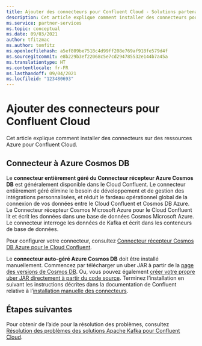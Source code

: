 ```yaml
---
title: Ajouter des connecteurs pour Confluent Cloud - Solutions partenaires Azure
description: Cet article explique comment installer des connecteurs pour le Confluent Cloud que vous utilisez avec les ressources Azure.
ms.service: partner-services
ms.topic: conceptual
ms.date: 09/03/2021
author: tfitzmac
ms.author: tomfitz
ms.openlocfilehash: a5ef809be7518c4d99ff208e769af918fe579d4f
ms.sourcegitcommit: e8b229b3ef22068c5e7cd294785532e144b7a45a
ms.translationtype: HT
ms.contentlocale: fr-FR
ms.lasthandoff: 09/04/2021
ms.locfileid: "123480693"
---
```

# <a name="add-connectors-for-confluent-cloud"></a>Ajouter des connecteurs pour Confluent Cloud

Cet article explique comment installer des connecteurs sur des ressources Azure pour Confluent Cloud.

## <a name="connector-to-azure-cosmos-db"></a>Connecteur à Azure Cosmos DB

Le **connecteur entièrement géré du Connecteur récepteur Azure Cosmos DB** est généralement disponible dans le Cloud Confluent. Le connecteur entièrement géré élimine le besoin de développement et de gestion des intégrations personnalisées, et réduit le fardeau opérationnel global de la connexion de vos données entre le Cloud Confluent et Cosmos DB Azure. Le Connecteur récepteur Cosmos Microsoft Azure pour le Cloud Confluent lit et écrit les données dans une base de données Cosmos Microsoft Azure. Le connecteur interroge les données de Kafka et écrit dans les conteneurs de base de données.

Pour configurer votre connecteur, consultez [Connecteur récepteur Cosmos DB Azure pour le Cloud Confluent](https://docs.confluent.io/cloud/current/connectors/cc-azure-cosmos-sink.html).

Le **connecteur auto-géré Azure Cosmos DB** doit être installé manuellement. Commencez par télécharger un uber JAR à partir de la [page des versions de Cosmos DB](https://github.com/microsoft/kafka-connect-cosmosdb/releases). Ou, vous pouvez également [créer votre propre uber JAR directement à partir du code source](https://github.com/microsoft/kafka-connect-cosmosdb/blob/dev/doc/README_Sink.md#install-sink-connector). Terminez l’installation en suivant les instructions décrites dans la documentation de Confluent relative à l’[installation manuelle des connecteurs](https://docs.confluent.io/home/connect/install.html#install-connector-manually).  

## <a name="next-steps"></a>Étapes suivantes

Pour obtenir de l’aide pour la résolution des problèmes, consultez [Résolution des problèmes des solutions Apache Kafka pour Confluent Cloud](troubleshoot.md).
